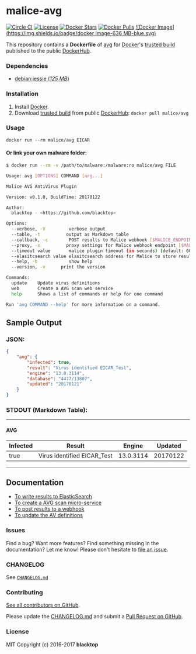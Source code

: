 malice-avg
==========

[![Circle CI](https://circleci.com/gh/maliceio/malice-avg.png?style=shield)](https://circleci.com/gh/maliceio/malice-avg) [![License](http://img.shields.io/:license-mit-blue.svg)](http://doge.mit-license.org) [![Docker Stars](https://img.shields.io/docker/stars/malice/avg.svg)](https://hub.docker.com/r/malice/avg/) [![Docker Pulls](https://img.shields.io/docker/pulls/malice/avg.svg)](https://hub.docker.com/r/malice/avg/) [![Docker Image](https://img.shields.io/badge/docker image-636 MB-blue.svg)](https://hub.docker.com/r/malice/avg/)

This repository contains a **Dockerfile** of [avg](http://www.avg.net/lang/en/) for [Docker](https://www.docker.io/)'s [trusted build](https://index.docker.io/u/malice/avg/) published to the public [DockerHub](https://index.docker.io/).

### Dependencies

-	[debian:jessie (*125 MB*\)](https://index.docker.io/_/debian/)

### Installation

1.	Install [Docker](https://www.docker.io/).
2.	Download [trusted build](https://hub.docker.com/r/malice/avg/) from public [DockerHub](https://hub.docker.com): `docker pull malice/avg`

### Usage

```
docker run --rm malice/avg EICAR
```

#### Or link your own malware folder:

```bash
$ docker run --rm -v /path/to/malware:/malware:ro malice/avg FILE

Usage: avg [OPTIONS] COMMAND [arg...]

Malice AVG AntiVirus Plugin

Version: v0.1.0, BuildTime: 20170122

Author:
  blacktop - <https://github.com/blacktop>

Options:
  --verbose, -V         verbose output
  --table, -t	       output as Markdown table
  --callback, -c	    POST results to Malice webhook [$MALICE_ENDPOINT]
  --proxy, -x	       proxy settings for Malice webhook endpoint [$MALICE_PROXY]
  --timeout value       malice plugin timeout (in seconds) (default: 60) [$MALICE_TIMEOUT]    
  --elasitcsearch value elasitcsearch address for Malice to store results [$MALICE_ELASTICSEARCH]   
  --help, -h	        show help
  --version, -v	     print the version

Commands:
  update	Update virus definitions
  web       Create a AVG scan web service  
  help		Shows a list of commands or help for one command

Run 'avg COMMAND --help' for more information on a command.
```

Sample Output
-------------

### JSON:

```json
{
    "avg": {
        "infected": true,
        "result": "Virus identified EICAR_Test",              
        "engine": "13.0.3114",
        "database": "4477/13807",        
        "updated": "20170121"
    }
}
```

### STDOUT (Markdown Table):

---

#### AVG

| Infected | Result                      | Engine    | Updated  |
|----------|-----------------------------|-----------|----------|
| true     | Virus identified EICAR_Test | 13.0.3114 | 20170122 |

---

Documentation
-------------

-	[To write results to ElasticSearch](https://github.com/maliceio/malice-avg/blob/master/docs/elasticsearch.md)
-	[To create a AVG scan micro-service](https://github.com/maliceio/malice-avg/blob/master/docs/web.md)
-	[To post results to a webhook](https://github.com/maliceio/malice-avg/blob/master/docs/callback.md)
-	[To update the AV definitions](https://github.com/maliceio/malice-avg/blob/master/docs/update.md)

### Issues

Find a bug? Want more features? Find something missing in the documentation? Let me know! Please don't hesitate to [file an issue](https://github.com/maliceio/malice-avg/issues/new).

### CHANGELOG

See [`CHANGELOG.md`](https://github.com/maliceio/malice-avg/blob/master/CHANGELOG.md)

### Contributing

[See all contributors on GitHub](https://github.com/maliceio/malice-avg/graphs/contributors).

Please update the [CHANGELOG.md](https://github.com/maliceio/malice-avg/blob/master/CHANGELOG.md) and submit a [Pull Request on GitHub](https://help.github.com/articles/using-pull-requests/).

### License

MIT Copyright (c) 2016-2017 **blacktop**

